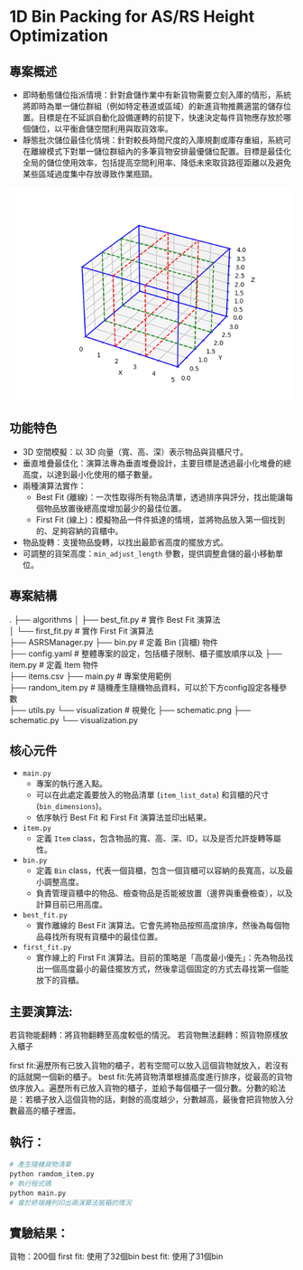 # 1D Bin Packing for AS/RS Height Optimization

## 專案概述

- 即時動態儲位指派情境：針對倉儲作業中有新貨物需要立刻入庫的情形，系統將即時為單一儲位群組（例如特定巷道或區域）的新進貨物推薦適當的儲存位置。目標是在不延誤自動化設備運轉的前提下，快速決定每件貨物應存放於哪個儲位，以平衡倉儲空間利用與取貨效率。
- 靜態批次儲位最佳化情境：針對較長時間尺度的入庫規劃或庫存重組，系統可在離線模式下對單一儲位群組內的多筆貨物安排最優儲位配置。目標是最佳化全局的儲位使用效率，包括提高空間利用率、降低未來取貨路徑距離以及避免某些區域過度集中存放導致作業瓶頸。

![schematic](./visualization/schematic.png)

## 功能特色

- 3D 空間模擬：以 3D 向量（寬、高、深）表示物品與貨櫃尺寸。
- 垂直堆疊最佳化：演算法專為垂直堆疊設計，主要目標是透過最小化堆疊的總高度，以達到最小化使用的櫃子數量。 
- 兩種演算法實作：
    * Best Fit (離線)：一次性取得所有物品清單，透過排序與評分，找出能讓每個物品放置後總高度增加最少的最佳位置。
    * First Fit (線上)：模擬物品一件件抵達的情境，並將物品放入第一個找到的、足夠容納的貨櫃中。
- 物品旋轉：支援物品旋轉，以找出最節省高度的擺放方式。
- 可調整的貨架高度：`min_adjust_length` 參數，提供調整倉儲的最小移動單位。 

## 專案結構


.
├── algorithms
│   ├── best_fit.py     # 實作 Best Fit 演算法  
│   └── first_fit.py    # 實作 First Fit 演算法  
├── ASRSManager.py
├── bin.py      # 定義 Bin (貨櫃) 物件  
├── config.yaml     # 整體專案的設定，包括櫃子限制、櫃子擺放順序以及
├── item.py     # 定義 Item 物件  
├── items.csv
├── main.py     # 專案使用範例  
├── random_item.py      # 隨機產生隨機物品資料，可以於下方config設定各種參數  
├── utils.py
└── visualization       # 視覺化
    ├── schematic.png
    ├── schematic.py
    └── visualization.py   

## 核心元件

* `main.py`
    * 專案的執行進入點。
    * 可以在此處定義要放入的物品清單 (`item_list_data`) 和貨櫃的尺寸 (`bin_dimensions`)。
    * 依序執行 Best Fit 和 First Fit 演算法並印出結果。
* `item.py`
    * 定義 `Item` class，包含物品的寬、高、深、ID，以及是否允許旋轉等屬性。
* `bin.py`
    * 定義 `Bin` class，代表一個貨櫃，包含一個貨櫃可以容納的長寬高，以及最小調整高度。
    * 負責管理貨櫃中的物品、檢查物品是否能被放置（邊界與重疊檢查），以及計算目前已用高度。
* `best_fit.py`
    * 實作離線的 Best Fit 演算法。它會先將物品按照高度排序，然後為每個物品尋找所有現有貨櫃中的最佳位置。
* `first_fit.py`
    * 實作線上的 First Fit 演算法。目前的策略是「高度最小優先」：先為物品找出一個高度最小的最佳擺放方式，然後拿這個固定的方式去尋找第一個能放下的貨櫃。

## 主要演算法:
若貨物能翻轉：將貨物翻轉至高度較低的情況。
若貨物無法翻轉：照貨物原樣放入櫃子

first fit:遍歷所有已放入貨物的櫃子，若有空間可以放入這個貨物就放入，若沒有的話就開一個新的櫃子。
best fit:先將貨物清單根據高度進行排序，從最高的貨物依序放入。遍歷所有已放入貨物的櫃子，並給予每個櫃子一個分數。分數的給法是：若櫃子放入這個貨物的話，剩餘的高度越少，分數越高，最後會把貨物放入分數最高的櫃子裡面。

## 執行：
``` bash
# 產生隨機貨物清單
python ramdom_item.py
# 執行程式碼
python main.py
# 會於終端機列印出兩演算法裝箱的情況
```

## 實驗結果：
貨物：200個
first fit: 使用了32個bin
best fit: 使用了31個bin